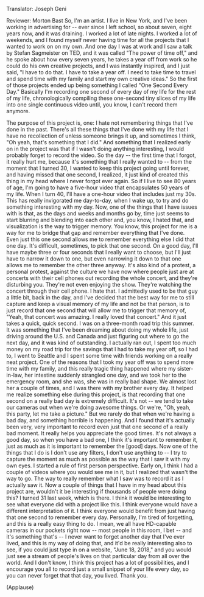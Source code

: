 

Translator: Joseph Geni

Reviewer: Morton Bast
So, I&#39;m an artist.
I live in New York, and I&#39;ve been working in advertising
for -- ever since I left school,
so about seven, eight years now,
and it was draining.
I worked a lot of late nights. I worked a lot of weekends,
and I found myself never having time for all the projects
that I wanted to work on on my own.
And one day I was at work and I saw a talk
by Stefan Sagmeister on TED,
and it was called &quot;The power of time off,&quot;
and he spoke about how every seven years,
he takes a year off from work so he could
do his own creative projects, and I was instantly inspired,
and I just said, &quot;I have to do that. I have to take a year off.
I need to take time to travel and spend time with my family
and start my own creative ideas.&quot;
So the first of those projects ended up being
something I called &quot;One Second Every Day.&quot;
Basically I&#39;m recording one second of every day of my life
for the rest of my life,
chronologically compiling these one-second
tiny slices of my life into one single continuous video
until, you know, I can&#39;t record them anymore.

The purpose of this project is, one:
I hate not remembering things that I&#39;ve done in the past.
There&#39;s all these things that I&#39;ve done with my life
that I have no recollection of
unless someone brings it up, and sometimes I think,
&quot;Oh yeah, that&#39;s something that I did.&quot;
And something that I realized early on in the project
was that if I wasn&#39;t doing anything interesting,
I would probably forget to record the video.
So the day -- the first time that I forgot, it really hurt me,
because it&#39;s something that I really wanted to --
from the moment that I turned 30, I wanted
to keep this project going until forever,
and having missed that one second, I realized,
it just kind of created this thing in my head
where I never forgot ever again.
So if I live to see 80 years of age,
I&#39;m going to have a five-hour video
that encapsulates 50 years of my life.
When I turn 40, I&#39;ll have a one-hour video
that includes just my 30s.
This has really
invigorated me day-to-day, when I wake up,
to try and do something interesting with my day.
Now, one of the things that I have issues with is that,
as the days and weeks and months go by,
time just seems to start blurring
and blending into each other
and, you know, I hated that,
and visualization is the way to trigger memory.
You know, this project for me is a way for me
to bridge that gap and remember everything that I&#39;ve done.
Even just this one second allows me to remember
everything else I did that one day.
It&#39;s difficult, sometimes, to pick that one second.
On a good day, I&#39;ll have maybe three or four seconds
that I really want to choose,
but I&#39;ll just have to narrow it down to one,
but even narrowing it down to that one allows me
to remember the other three anyway.
It&#39;s also kind of a protest, a personal protest,
against the culture we have now where people
just are at concerts with their cell phones out
recording the whole concert, and they&#39;re disturbing you.
They&#39;re not even enjoying the show.
They&#39;re watching the concert through their cell phone.
I hate that. I admittedly used to be that guy a little bit,
back in the day, and I&#39;ve decided that the best way
for me to still capture and keep a visual memory of my life
and not be that person, is to just record that one second
that will allow me to trigger that memory of,
&quot;Yeah, that concert was amazing. I really loved that concert.&quot;
And it just takes a quick, quick second.
I was on a three-month road trip this summer.
It was something that I&#39;ve been dreaming about doing my whole life,
just driving around the U.S. and Canada
and just figuring out where to go the next day,
and it was kind of outstanding.
I actually ran out, I spent too much money on my road trip
for the savings that I had to take my year off,
so I had to, I went to Seattle and I spent some time
with friends working on a really neat project.
One of the reasons that I took my year off was to spend more time with my family,
and this really tragic thing happened where
my sister-in-law,
her intestine suddenly strangled one day,
and we took her to the emergency room,
and she was, she was in really bad shape.
We almost lost her a couple of times,
and I was there with my brother every day.
It helped me realize something else during this project,
is that recording that one second on a really bad day
is extremely difficult.
It&#39;s not -- we tend to take our cameras out when we&#39;re doing awesome things.
Or we&#39;re, &quot;Oh, yeah, this party, let me take a picture.&quot;
But we rarely do that when we&#39;re having a bad day,
and something horrible is happening.
And I found that it&#39;s actually been very, very important
to record even just that one second of a really bad moment.
It really helps you appreciate the good times.
It&#39;s not always a good day, so when you have a bad one,
I think it&#39;s important to remember it,
just as much as it is important to remember the [good] days.
Now one of the things that I do is I don&#39;t use any filters,
I don&#39;t use anything to -- I try to capture the moment
as much as possible as the way that I saw it with my own eyes.
I started a rule of first person perspective.
Early on, I think I had a couple of videos where
you would see me in it, but I realized that wasn&#39;t the way to go.
The way to really remember what I saw
was to record it as I actually saw it.
Now a couple of things that I have in my head about this project are,
wouldn&#39;t it be interesting if thousands of people were doing this?
I turned 31 last week, which is there.
I think it would be interesting to see
what everyone did with a project like this.
I think everyone would have a different interpretation of it.
I think everyone would benefit from just having that one second to remember every day.
Personally, I&#39;m tired of forgetting,
and this is a really easy thing to do.
I mean, we all have HD-capable cameras in our pockets right now --
most people in this room, I bet --
and it&#39;s something that&#39;s --
I never want to forget another day that I&#39;ve ever lived,
and this is my way of doing that,
and it&#39;d be really interesting also to see,
if you could just type in on a website,
&quot;June 18, 2018,&quot;
and you would just see a stream of people&#39;s lives
on that particular day from all over the world.
And I don&#39;t know, I think this project has a lot of possibilities,
and I encourage you all to record just a small snippet of your life every day,
so you can never forget that that day, you lived.
Thank you.

(Applause)

